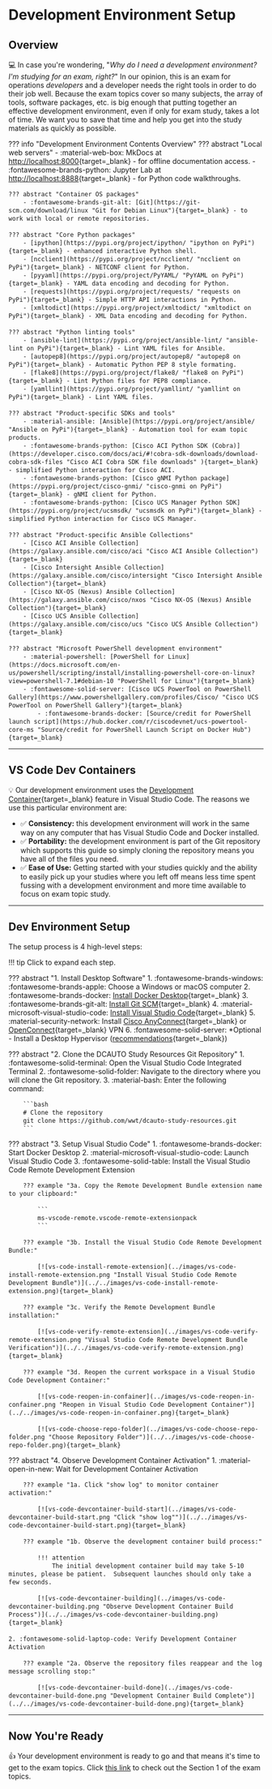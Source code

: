 # Development Environment Setup

## Overview

:computer: In case you're wondering, "_Why do I need a development environment?  I'm studying for an exam, right?_"  In our opinion, this is an exam for operations _developers_ and a developer needs the right tools in order to do their job well.  Because the exam topics cover so many subjects, the array of tools, software packages, etc. is big enough that putting together an effective development environment, even if only for exam study, takes a lot of time.  We want you to save that time and help you get into the study materials as quickly as possible.

??? info "Development Environment Contents Overview"
    ??? abstract "Local web servers"
        - :material-web-box: MkDocs at [http://localhost:8000](http://localhost:8000 "Local MkDocs Documentation Site"){target=_blank} - for offline documentation access.
        - :fontawesome-brands-python: Jupyter Lab at [http://localhost:8888](http://localhost:8888 "Local Jupyter Lab Python Exercises"){target=_blank} - for Python code walkthroughs.

    ??? abstract "Container OS packages"
        - :fontawesome-brands-git-alt: [Git](https://git-scm.com/download/linux "Git for Debian Linux"){target=_blank} - to work with local or remote repositories.

    ??? abstract "Core Python packages"
        - [ipython](https://pypi.org/project/ipython/ "ipython on PyPi"){target=_blank} - enhanced interactive Python shell.
        - [ncclient](https://pypi.org/project/ncclient/ "ncclient on PyPi"){target=_blank} - NETCONF client for Python.
        - [pyyaml](https://pypi.org/project/PyYAML/ "PyYAML on PyPi"){target=_blank} - YAML data encoding and decoding for Python.
        - [requests](https://pypi.org/project/requests/ "requests on PyPi"){target=_blank} - Simple HTTP API interactions in Python.
        - [xmltodict](https://pypi.org/project/xmltodict/ "xmltodict on PyPi"){target=_blank} - XML Data encoding and decoding for Python.

    ??? abstract "Python linting tools"
        - [ansible-lint](https://pypi.org/project/ansible-lint/ "ansible-lint on PyPi"){target=_blank} - Lint YAML files for Ansible.
        - [autopep8](https://pypi.org/project/autopep8/ "autopep8 on PyPi"){target=_blank} - Automatic Python PEP 8 style formating.
        - [flake8](https://pypi.org/project/flake8/ "flake8 on PyPi"){target=_blank} - Lint Python files for PEP8 compliance.
        - [yamllint](https://pypi.org/project/yamllint/ "yamllint on PyPi"){target=_blank} - Lint YAML files.

    ??? abstract "Product-specific SDKs and tools"
        - :material-ansible: [Ansible](https://pypi.org/project/ansible/ "Ansible on PyPi"){target=_blank} - Automation tool for exam topic products.
        - :fontawesome-brands-python: [Cisco ACI Python SDK (Cobra)](https://developer.cisco.com/docs/aci/#!cobra-sdk-downloads/download-cobra-sdk-files "Cisco ACI Cobra SDK file downloads" ){target=_blank} - simplified Python interaction for Cisco ACI.
        - :fontawesome-brands-python: [Cisco gNMI Python package](https://pypi.org/project/cisco-gnmi/ "cisco-gnmi on PyPi"){target=_blank} - gNMI client for Python.
        - :fontawesome-brands-python: [Cisco UCS Manager Python SDK](https://pypi.org/project/ucsmsdk/ "ucsmsdk on PyPi"){target=_blank} - simplified Python interaction for Cisco UCS Manager.

    ??? abstract "Product-specific Ansible Collections"
        - [Cisco ACI Ansible Collection](https://galaxy.ansible.com/cisco/aci "Cisco ACI Ansible Collection"){target=_blank}
        - [Cisco Intersight Ansible Collection](https://galaxy.ansible.com/cisco/intersight "Cisco Intersight Ansible Collection"){target=_blank}
        - [Cisco NX-OS (Nexus) Ansible Collection](https://galaxy.ansible.com/cisco/nxos "Cisco NX-OS (Nexus) Ansible Collection"){target=_blank}
        - [Cisco UCS Ansible Collection](https://galaxy.ansible.com/cisco/ucs "Cisco UCS Ansible Collection"){target=_blank}

    ??? abstract "Microsoft PowerShell development environment"
        - :material-powershell: [PowerShell for Linux](https://docs.microsoft.com/en-us/powershell/scripting/install/installing-powershell-core-on-linux?view=powershell-7.1#debian-10 "PowerShell for Linux"){target=_blank}
        - :fontawesome-solid-server: [Cisco UCS PowerTool on PowerShell Gallery](https://www.powershellgallery.com/profiles/Cisco/ "Cisco UCS PowerTool on PowerShell Gallery"){target=_blank}
            - :fontawesome-brands-docker: [Source/credit for PowerShell launch script](https://hub.docker.com/r/ciscodevnet/ucs-powertool-core-ms "Source/credit for PowerShell Launch Script on Docker Hub"){target=_blank}

---

## VS Code Dev Containers

:bulb: Our development environment uses the [Development Container](https://code.visualstudio.com/docs/remote/containers "Visual Studio Code Development Containers"){target=_blank} feature in Visual Studio Code.  The reasons we use this particular environment are:

- :white_check_mark: **Consistency:** this development environment will work in the same way on any computer that has Visual Studio Code and Docker installed.
- :white_check_mark: **Portability:** the development environment is part of the Git repository which supports this guide so simply cloning the repository means you have all of the files you need.
- :white_check_mark: **Ease of Use:** Getting started with your studies quickly and the ability to easily pick up your studies where you left off means less time spent fussing with a development environment and more time available to focus on exam topic study.

---

## Dev Environment Setup

The setup process is 4 high-level steps:

!!! tip
    Click to expand each step.

??? abstract "1. Install Desktop Software"
    1. :fontawesome-brands-windows: :fontawesome-brands-apple: Choose a Windows or macOS computer
    2. :fontawesome-brands-docker: [Install Docker Desktop](https://www.docker.com/products/docker-desktop "Install Docker Desktop"){target=_blank}
    3. :fontawesome-brands-git-alt: [Install Git SCM](https://git-scm.com/downloads "Install Git SCM"){target=_blank}
    4. :material-microsoft-visual-studio-code: [Install Visual Studio Code](https://code.visualstudio.com/ "Install Visual Studio Code"){target=_blank}
    5. :material-security-network: Install [Cisco AnyConnect](https://developer.cisco.com/site/sandbox/anyconnect/ "Cisco AnyConnect VPN Client"){target=_blank} or [OpenConnect](http://www.infradead.org/openconnect/ "OpenConnect VPN Client"){target=_blank} VPN
    6. :fontawesome-solid-server: *Optional - Install a Desktop Hypervisor ([recommendations](/index.html#getting-started "Hypervisor Recommendations"){target=_blank})

??? abstract "2. Clone the DCAUTO Study Resources Git Repository"
    1. :fontawesome-solid-terminal: Open the Visual Studio Code Integrated Terminal
    2. :fontawesome-solid-folder: Navigate to the directory where you will clone the Git repository.
    3. :material-bash: Enter the following command:

        ```bash
        # Clone the repository
        git clone https://github.com/wwt/dcauto-study-resources.git
        ```

??? abstract "3. Setup Visual Studio Code"
    1. :fontawesome-brands-docker: Start Docker Desktop
    2. :material-microsoft-visual-studio-code: Launch Visual Studio Code
    3. :fontawesome-solid-table: Install the Visual Studio Code Remote Development Extension

        ??? example "3a. Copy the Remote Development Bundle extension name to your clipboard:"

            ```
            ms-vscode-remote.vscode-remote-extensionpack
            ```

        ??? example "3b. Install the Visual Studio Code Remote Development Bundle:"

            [![vs-code-install-remote-extension](../images/vs-code-install-remote-extension.png "Install Visual Studio Code Remote Development Bundle")](../../images/vs-code-install-remote-extension.png){target=_blank}

        ??? example "3c. Verify the Remote Development Bundle installation:"

            [![vs-code-verify-remote-extension](../images/vs-code-verify-remote-extension.png "Visual Studio Code Remote Development Bundle Verification")](../../images/vs-code-verify-remote-extension.png){target=_blank}

        ??? example "3d. Reopen the current workspace in a Visual Studio Code Development Container:"

            [![vs-code-reopen-in-confainer](../images/vs-code-reopen-in-confainer.png "Reopen in Visual Studio Code Development Container")](../../images/vs-code-reopen-in-confainer.png){target=_blank}

            [![vs-code-choose-repo-folder](../images/vs-code-choose-repo-folder.png "Choose Repository Folder")](../../images/vs-code-choose-repo-folder.png){target=_blank}

??? abstract "4. Observe Development Container Activation"
    1. :material-open-in-new: Wait for Development Container Activation

        ??? example "1a. Click "show log" to monitor container activation:"

            [![vs-code-devcontainer-build-start](../images/vs-code-devcontainer-build-start.png "Click "show log"")](../../images/vs-code-devcontainer-build-start.png){target=_blank}

        ??? example "1b. Observe the development container build process:"

            !!! attention
                The initial development container build may take 5-10 minutes, please be patient.  Subsequent launches should only take a few seconds.

            [![vs-code-devcontainer-building](../images/vs-code-devcontainer-building.png "Observe Development Container Build Process")](../../images/vs-code-devcontainer-building.png){target=_blank}

    2. :fontawesome-solid-laptop-code: Verify Development Container Activation

        ??? example "2a. Observe the repository files reappear and the log message scrolling stop:"

            [![vs-code-devcontainer-build-done](../images/vs-code-devcontainer-build-done.png "Development Container Build Complete")](../../images/vs-code-devcontainer-build-done.png){target=_blank}

---

## Now You're Ready

:thumbsup: Your development environment is ready to go and that means it's time to get to the exam topics. Click [this link](sections/section_1.md "Section 1.0 Exam Topics") to check out the Section 1 of the exam topics.
